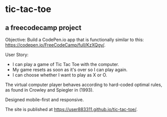 # tic-tac-toe
## a freecodecamp project

Objective: Build a CodePen.io app that is functionally similar to this: https://codepen.io/FreeCodeCamp/full/KzXQgy/.

User Story: 
- I can play a game of Tic Tac Toe with the computer.
- My game resets as soon as it's over so I can play again.
- I can choose whether I want to play as X or O.

The virtual computer player behaves according to hard-coded optimal rules, as found in Crowley and Spiegler in (1993). 

Designed mobile-first and responsive. 

The site is published at https://user883311.github.io/tic-tac-toe/. 
